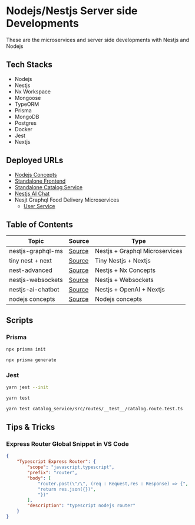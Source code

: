 # Nodejs/Nestjs Server side Developments

These are the microservices and server side developments with Nestjs and Nodejs

## Tech Stacks

- Nodejs
- Nestjs
- Nx Workspace
- Mongoose
- TypeORM
- Prisma
- MongoDB
- Postgres
- Docker
- Jest
- Nextjs

## Deployed URLs

- [Nodejs Concepts](https://nodejs-concepts.onrender.com)
- [Standalone Frontend](https://node-ms.vercel.app/)
- [Standalone Catalog Service](https://node-kafka-catalog.onrender.com/api/v1/catalog)
- [Nestjs AI Chat](https://nest-ai-chat.onrender.com/docs)
- Nesjt Graphql Food Delivery Microservices
  - [User Service](https://deli-user-service.onrender.com/graphql)

## Table of Contents

| Topic             | Source                                         | Type                           |
| ----------------- | ---------------------------------------------- | ------------------------------ |
| nestjs-graphql-ms | [Source](./nest-graphql-ms/)                   | Nestjs + Graphql Microservices |
| tiny nest + next  | [Source](./tiny-nest-next/)                    | Tiny Nestjs + Nextjs           |
| nest-advanced     | [Source](./nest-advanced)                      | Nestjs + Nx Concepts           |
| nestjs-websockets | [Source](./standalone-apis/nestjs-websockets/) | Nestjs + Websockets            |
| nestjs-ai-chatbot | [Source](./standalone-apis/nestjs-ai-chatbot/) | Nestjs + OpenAI + Nextjs       |
| nodejs concepts   | [Source](./node-concepts/)                     | Nodejs concepts                |

## Scripts

### Prisma

```bash
npx prisma init
```

```bash
npx prisma generate
```

### Jest

```bash
yarn jest --init
```

```bash
yarn test
```

```bash
yarn test catalog_service/src/routes/__test__/catalog.route.test.ts
```

## Tips & Tricks

### Express Router Global Snippet in VS Code

```json
{
	"Typescript Express Router": {
		"scope": "javascript,typescript",
		"prefix": "router",
		"body": [
			"router.post(\"/\", (req : Request,res : Response) => {",
			"return res.json({})",
			"})"
		],
		"description": "typescript nodejs router"
	}
}
```
